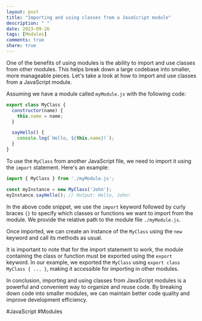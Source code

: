 ```yaml
---
layout: post
title: "Importing and using classes from a JavaScript module"
description: " "
date: 2023-09-26
tags: [Modules]
comments: true
share: true
---
```


One of the benefits of using modules is the ability to import and use classes from other modules. This helps break down a large codebase into smaller, more manageable pieces. Let's take a look at how to import and use classes from a JavaScript module.

Assuming we have a module called `myModule.js` with the following code:

```javascript
export class MyClass {
  constructor(name) {
    this.name = name;
  }

  sayHello() {
    console.log(`Hello, ${this.name}!`);
  }
}
```

To use the `MyClass` from another JavaScript file, we need to import it using the `import` statement. Here's an example:

```javascript
import { MyClass } from './myModule.js';

const myInstance = new MyClass('John');
myInstance.sayHello(); // Output: Hello, John!
```

In the above code snippet, we use the `import` keyword followed by curly braces `{}` to specify which classes or functions we want to import from the module. We provide the relative path to the module file `./myModule.js`.

Once imported, we can create an instance of the `MyClass` using the `new` keyword and call its methods as usual.

It is important to note that for the import statement to work, the module containing the class or function must be exported using the `export` keyword. In our example, we exported the `MyClass` using `export class MyClass { ... }`, making it accessible for importing in other modules.

In conclusion, importing and using classes from JavaScript modules is a powerful and convenient way to organize and reuse code. By breaking down code into smaller modules, we can maintain better code quality and improve development efficiency.

#JavaScript #Modules